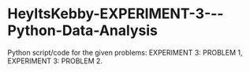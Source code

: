 # HeyItsKebby-EXPERIMENT-3---Python-Data-Analysis
Python script/code for the given problems: EXPERIMENT 3: PROBLEM 1, EXPERIMENT 3: PROBLEM 2.
